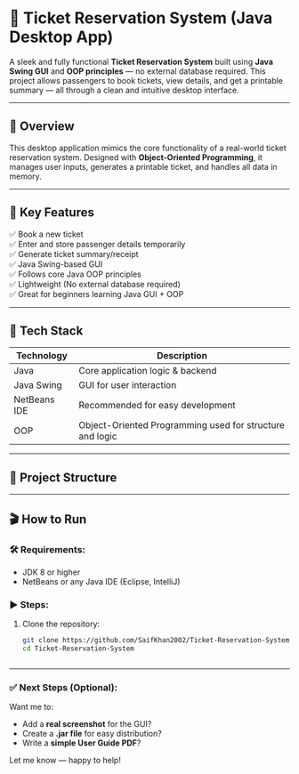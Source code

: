 # 🎫 Ticket Reservation System (Java Desktop App)

A sleek and fully functional **Ticket Reservation System** built using **Java Swing GUI** and **OOP principles** — no external database required. This project allows passengers to book tickets, view details, and get a printable summary — all through a clean and intuitive desktop interface.

---

## 📌 Overview

This desktop application mimics the core functionality of a real-world ticket reservation system. Designed with **Object-Oriented Programming**, it manages user inputs, generates a printable ticket, and handles all data in memory.

---

## 🚀 Key Features

✅ Book a new ticket  
✅ Enter and store passenger details temporarily  
✅ Generate ticket summary/receipt  
✅ Java Swing-based GUI  
✅ Follows core Java OOP principles  
✅ Lightweight (No external database required)  
✅ Great for beginners learning Java GUI + OOP

---

## 🧰 Tech Stack

| Technology   | Description                       |
|--------------|-----------------------------------|
| Java         | Core application logic & backend  |
| Java Swing   | GUI for user interaction          |
| NetBeans IDE | Recommended for easy development  |
| OOP          | Object-Oriented Programming used for structure and logic |

---

## 📁 Project Structure



---

## 🎬 How to Run

### 🛠 Requirements:
- JDK 8 or higher
- NetBeans or any Java IDE (Eclipse, IntelliJ)

### ▶️ Steps:

1. Clone the repository:
   ```bash
   git clone https://github.com/SaifKhan2002/Ticket-Reservation-System.git
   cd Ticket-Reservation-System


   
---

### ✅ Next Steps (Optional):

Want me to:
- Add a **real screenshot** for the GUI?
- Create a **.jar file** for easy distribution?
- Write a **simple User Guide PDF**?

Let me know — happy to help!

